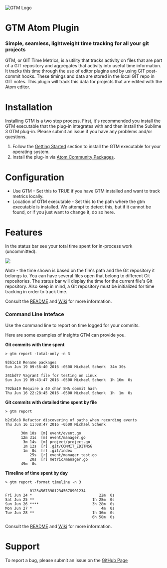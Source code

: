 ![GTM Logo](https://raw.githubusercontent.com/git-time-metric/gtm-atom-plugin/master/lib/GTMLogo-128.png)
# GTM Atom Plugin
### Simple, seamless, lightweight time tracking for all your git projects  

GTM, or GIT Time Metrics, is a utility that tracks activity on files that
are part of a GIT repository and aggregates that activity into useful time
information. It tracks this time through the use of editor plugins and by
using GIT post-commit hooks. These timings and data are stored in the local
GIT repo in GIT notes. This plugin will track this data for projects that are
edited with the Atom editor.

# Installation

Installing GTM is a two step process.  First, it's recommended you install the GTM executable that the plug-in integrates with and then install the Sublime 3 GTM plug-in.  Please submit an issue if you have any problems and/or questions.

1. Follow the [Getting Started](https://github.com/git-time-metric/gtm/blob/master/README.md) section to install the GTM executable for your operating system.
2. Install the plug-in via [Atom Community Packages](https://atom.io/packages/git-time-metric).

# Configuration

* Use GTM - Set this to TRUE if you have GTM installed and want to track metrics
locally.
* Location of GTM executable - Set this to the path where the gtm
executable is installed. We attempt to detect this, but if it cannot
be found, or if you just want to change it, do so here.

# Features

In the status bar see your total time spent for in-process work (uncommitted).

![](https://cloud.githubusercontent.com/assets/1885760/16781702/a8fe6052-4839-11e6-9bad-fa5b5497bd83.png)

*Note* - the time shown is based on the file's path and the Git repository it belongs to. You can have several files open that belong to different Git repositories. The status bar will display the time for the current file's Git repository.  Also keep in mind, a Git repository must be initialized for time tracking in order to track time.

Consult the [README](https://github.com/git-time-metric/gtm/blob/master/README.md) and [Wiki](https://github.com/git-time-metric/gtm/wiki) for more information.

### Command Line Inteface

Use the command line to report on time logged for your commits.

Here are some examples of insights GTM can provide you.

**Git commits with time spent**
```
> gtm report -total-only -n 3

9361c18 Rename packages
Sun Jun 19 09:56:40 2016 -0500 Michael Schenk  34m 30s

341bd77 Vagrant file for testing on Linux
Sun Jun 19 09:43:47 2016 -0500 Michael Schenk  1h 16m  0s

792ba19 Require a 40 char SHA commit hash
Thu Jun 16 22:28:45 2016 -0500 Michael Schenk  1h  1m  0s
```

**Git commits with detailed time spent by file**

```
> gtm report

b2d16c8 Refactor discovering of paths when recording events
Thu Jun 16 11:08:47 2016 -0500 Michael Schenk

       30m 18s  [m] event/event.go
       12m 31s  [m] event/manager.go
        3m 14s  [m] project/project.go
        1m 12s  [r] .git/COMMIT_EDITMSG
        1m  0s  [r] .git/index
           25s  [r] event/manager_test.go
           20s  [r] metric/manager.go
       49m  0s
```

**Timeline of time spent by day**

```
> gtm report -format timeline -n 3

           0123456789012345678901234
Fri Jun 24 *                              22m  0s
Sat Jun 25 **                          1h 28m  0s
Sun Jun 26 ****                        3h 28m  0s
Mon Jun 27 *                               4m  0s
Tue Jun 28 **                          1h 36m  0s
                                       6h 58m  0s
```

Consult the [README](https://github.com/git-time-metric/gtm/blob/master/README.md) and [Wiki](https://github.com/git-time-metric/gtm/wiki) for more information.

# Support

To report a bug, please submit an issue on the
[GitHub Page](https://github.com/git-time-metric/gtm-atom-plugin/issues)
